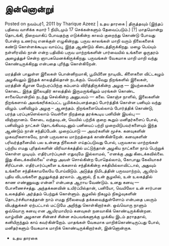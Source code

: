 இன்னொன்றுi
========
Posted on நவம்பர்1, 2011 by Tharique Azeez | உதய தாரகை | திருத்தவும்
(இந்தப் பதிவை வாசிக்க சுமார் 1 நிமிடமும் 17 செக்கன்களும் தேவைப்படும்.) [?]
மாதமொன்று தொடங்கி, நிறைவாகிப் போவதற்கு எடுக்கின்ற காலம் குறைந்து கொண்டு போவது போன்ற உணர்வு எனக்குள் எழுகின்றது. பருவ காலங்கள் மாறி வரும் நிலைகளைக் கண்டு கொள்ளக்கூடிய வாய்ப்பு, இந்த ஆண்டும் கிடைத்திருக்கிறது.
மழை பெய்யும் நள்ளிரவில் நான் என்ற பதிவில் பருவ மாற்றங்களின் பார்வையில் உங்களை ஒருதரம் அழைத்துச் சென்ற ஞாபகமெனக்கிருக்கிறது.
பருவங்கள் வேகமாக மாறி மாறி வந்து கொண்டிருக்கிறது என்பதை புரிந்து கொள்கிறேன்.

மரத்தின் பாலுள்ள இலைகள் பொன்னிறமாகி, பூமியினை நாடிவிட கிளைகளை விட்டகழும் அழகியலும் இந்தக் காலத்தில்தான் நடக்கும். வெவ்வேறு நிறங்களில் இலைகள், மரத்தின் கீழான மேற்பரப்பிற்கு கம்பளம் விரித்திருக்கின்ற அழகு — இயற்கையின் கொடை.
இந்த இலையுதிர் காலத்தில் இருமருங்கிலும் மரங்கள் கொண்ட சாலையொன்றில் நடந்து செல்கின்ற அனுபவம் — கலை.
கொஞ்ச நாளில், இலைகளின் நிறங்களால் அலங்கரிக்கப்பட்ட பூமிக்கம்பளத்தைப் போர்த்திக் கொள்ள பனியும் வந்து விழும். பனிவிழும் அழகு – ஆனந்தம்.
நிறங்களையெல்லாம் போர்த்திக் கொண்டு, பரந்த பரப்புகளெல்லாம் வெள்ளை நிறத்தை தரக்கூடிய பனியின் இயல்பு — விஞ்ஞானம்.
கோடை வந்தவுடன், வெயில் பற்றிக் குறை கூறும் மனிதர்களைப் போல், பனிவிழும் நாட்கள் தொடங்கியவுடனும் பனியைப் பற்றி முறையிடுபவர்களையும் இந்த ஆண்டும் நான் சந்திப்பேன். முறைப்பாடு — அவர்களின் மூச்சு.
கனவுகளின் முகவரிகளாகவே, நான் பருவகால மாற்றத்தைக் காண்கின்றேன்.
கனவுகளின் பரிவர்த்தனையில் பல உன்னத நிலைகள் எய்தப்படுவது போல், பருவகால மாற்றங்கள் பற்றிய எமது புரிதல்களின் விரிவாக்கத்தில் மட்டுந்தான் அழகிய நாட்களை நாம் பெற்றுக் கொள்ள முடியும்.
எதிர்பார்ப்புகள் எதுவுமே இல்லாமல், “எனக்கு அது கிடைக்கவில்லை. இது கிடைக்கவில்லை” என்று அவள் சொல்கின்ற போதெல்லாம், கோபாலு கேலியாகச் சிரிப்பான். எதிர்பார்ப்புகளை உங்களால் சந்திக்கின்ற சக்தியில்லாவிட்டால், அதுவும் உங்களை சந்திக்காமலேயே போய்விடும்.
அடுத்த நிமிடத்தின் பருவமாற்றம், ஆயிரம் புதிய விடயங்களை சூழலுக்குத் தரலாம். ஆனால், நீ உன் சூழலில், உன் உலகத்தில் காண எண்ணுவது என்ன? என்பதை ஆராய வேண்டும். உனது கனவு — போசணைச்சத்து.
அந்தக்கனவின் உயிர்ப்பில்தான், பனியோ, வெயிலோ உன் சார்பான உலகத்தில் அர்த்தம் பெற்றுக் கொள்ளும். சூழலில் நிகழும் நிகழ்வுகளின் தொடர்ச்சியாகத்தான் நாம் எமது நிலையைத் தக்கவைத்துள்ளோம் என்பதை பலரும் விபத்துக்கள் ஏற்பட்டால் மட்டுமே அறிந்து கொள்கிறார்கள்.
ஒவ்வொரு நாளும் ஒவ்வொரு கனவு என ஆயிரமாயிரம் கனவுகள் நனவாகிக் கொண்டிருக்கின்றன. வாழ்வின் அழகான சின்னச் சின்ன சம்பவங்களுக்கு முக்கிய இடம் தராததால், கனியிருந்தும் காய் கவர்கின்றோம்.
மாதங்கள் வேகமாக மாறிக்கொண்டிருப்பது போல், மனிதர்களும் வேகமாக மாறிக் கொண்டிருக்கிறார்கள், இன்னொன்றாக.
- உதய தாரகை
